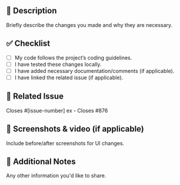 <!-- PR Template -->

## 📄 Description
Briefly describe the changes you made and why they are necessary.

## ✅ Checklist
- [ ] My code follows the project’s coding guidelines.
- [ ] I have tested these changes locally.
- [ ] I have added necessary documentation/comments (if applicable).
- [ ] I have linked the related issue (if applicable).

## 🔗 Related Issue
Closes #[issue-number] <!-- Replace with the actual issue number --> ex  - Closes #876

## 📸 Screenshots & video (if applicable)
Include before/after screenshots for UI changes.

## 🙏 Additional Notes
Any other information you'd like to share.
